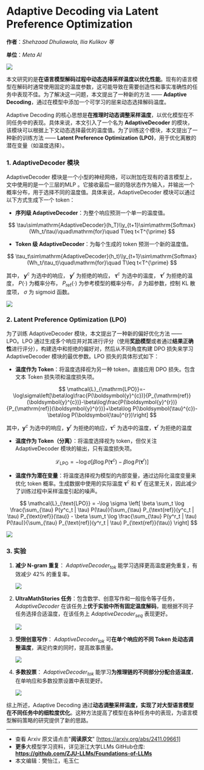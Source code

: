 # Adaptive Decoding via Latent Preference Optimization

**作者**：*Shehzaad Dhuliawala, Ilia Kulikov 等*

**单位**：*Meta AI*

![](https://fastly.jsdelivr.net/gh/bucketio/img14@main/2024/11/24/1732445635647-db5c8266-c4ff-4cce-8c66-47b1fb898fd1.png)



本文研究的是**在语言模型解码过程中动态选择采样温度以优化性能**。现有的语言模型在解码时通常使用固定的温度参数，这可能导致在需要创造性和事实准确性的任务中表现不佳。为了解决这一问题，本文提出了一种新的方法 —— **Adaptive Decoding**，通过在模型中添加一个可学习的层来动态选择解码温度。

Adaptive Decoding 的核心思想是**在推理时动态调整采样温度**，以优化模型在不同任务中的表现。具体来说，本文引入了一个名为 **AdaptiveDecoder** 的模块，该模块可以根据上下文动态选择最优的温度值。为了训练这个模块，本文提出了一种新的训练方法 —— **Latent Preference Optimization (LPO)**，用于优化离散的潜在变量（如温度选择）。



### 1. AdaptiveDecoder 模块

AdaptiveDecoder 模块是一个小型的神经网络，可以附加在现有的语言模型上，文中使用的是一个三层的MLP 。它接收最后一层的隐状态作为输入，并输出一个概率分布，用于选择不同的温度值。具体来说，AdaptiveDecoder 模块可以通过以下方式生成下一个 token：

- **序列级 AdaptiveDecoder**：为整个响应预测一个单一的温度值。
  
$$
\tau\sim\mathrm{AdaptiveDecoder}(h_T)\\y_{t+1}\sim\mathrm{Softmax}(Wh_t/\tau)\quad\mathrm{for}\quad T\leq t<T^{\prime}
$$

- **Token 级 AdaptiveDecoder**：为每个生成的 token 预测一个新的温度值。

$$
\tau_t\sim\mathrm{AdaptiveDecoder}(h_t)\\y_{t+1}\sim\mathrm{Softmax}(Wh_t/\tau_t)\quad\mathrm{for}\quad T\leq t<T^{\prime}
$$

其中， $\boldsymbol{y}^c$ 为选中的响应， $\boldsymbol{y}^r$ 为拒绝的响应， $\boldsymbol{\tau}^c$ 为选中的温度， $\boldsymbol{\tau}^r$ 为拒绝的温度， $P(\cdot)$ 为概率分布， $P_{\text{ref}}(\cdot)$ 为参考模型的概率分布， $\beta$ 为超参数，控制 KL 散度项， $\sigma$ 为 sigmoid 函数。

![](https://fastly.jsdelivr.net/gh/bucketio/img3@main/2024/11/24/1732445779634-ee1fb81e-7fff-4fc4-9bd6-e4f64e2e29d3.png)


### 2. Latent Preference Optimization (LPO)

为了训练 AdaptiveDecoder 模块，本文提出了一种新的偏好优化方法 —— LPO。LPO 通过生成多个响应并对其进行评分（使用**奖励模型**或者通过**结果正确性**进行评分），构建选中和拒绝的偏好对，然后从不同角度构建 DPO 损失来学习 AdaptiveDecoder 模块的最优参数。LPO 损失的具体形式如下：

- **温度作为 Token**：将温度选择视为另一种 token，直接应用 DPO 损失。包含文本 Token 损失项和温度损失项。

$$
\mathcal{L}_{\mathrm{LPO}}=-\log\sigma\left[\beta\log\frac{P(\boldsymbol{y}^{c})}{P_{\mathrm{ref}}(\boldsymbol{y}^{c})}-\beta\log\frac{P(\boldsymbol{y}^{r})}{P_{\mathrm{ref}}(\boldsymbol{y}^{r})}+\beta\log P(\boldsymbol{\tau}^{c})-\beta\log P(\boldsymbol{\tau}^{r})\right]
$$

  其中，$\boldsymbol{y}^c$ 为选中的响应，$\boldsymbol{y}^r$ 为拒绝的响应，$\boldsymbol{\tau}^c$ 为选中的温度，$\boldsymbol{\tau}^r$ 为拒绝的温度

- **温度作为 Token（分离）**：将温度选择视为 token，但仅关注 AdaptiveDecoder 模块的输出，只有温度损失项。

$$
\mathcal{L}_{\text{LPO}} = -\log \sigma \left[ \beta \log P(\boldsymbol{\tau}^c) - \beta \log P(\boldsymbol{\tau}^r) \right]
$$

- **温度作为潜在变量**：将温度选择视为模型的内部变量，通过边际化温度变量来优化 token 概率。生成数据中使用的实际温度 $\boldsymbol{\tau}^c$ 和 $\boldsymbol{\tau}^r$ 在这里无关，因此减少了训练过程中采样温度引起的噪声。

$$
\mathcal{L}_{\text{LPO}} = -\log \sigma \left[ \beta \sum_t \log \frac{\sum_{\tau} P(y^c_t | \tau) P(\tau)}{\sum_{\tau} P_{\text{ref}}(y^c_t | \tau) P_{\text{ref}}(\tau)} - \beta \sum_t \log \frac{\sum_{\tau} P(y^r_t | \tau) P(\tau)}{\sum_{\tau} P_{\text{ref}}(y^r_t | \tau) P_{\text{ref}}(\tau)} \right]
$$

![](https://fastly.jsdelivr.net/gh/bucketio/img4@main/2024/11/24/1732445831312-209767f6-36a5-46fd-87b1-3657c5a3ff76.png)


### 3. 实验

1. **减少 N-gram 重复**：  $AdaptiveDecoder_{tok}$ 能学习选择更高温度避免重复，有效减少 42% 的重复率。

   ![](https://fastly.jsdelivr.net/gh/bucketio/img17@main/2024/11/24/1732445868063-e66e61e0-9f39-44be-9803-305ab55ee8a5.png)

2. **UltraMathStories 任务**：包含数学、创意写作和一般指令等子任务， $AdaptiveDecoder$ 在该任务上**优于实验中所有固定温度解码**，能根据不同子任务选择合适温度，在该任务上 $AdaptiveDecoder_{seq}$ 表现更好。

   ![](https://fastly.jsdelivr.net/gh/bucketio/img6@main/2024/11/24/1732445886073-8c8d70c9-6ab4-4f9e-96eb-4c808615cbda.png)

3. **受限创意写作**： $AdaptiveDecoder_{tok}$ 可**在单个响应的不同 Token 处动态调整温度**，满足约束的同时，提高故事质量。

   ![](https://fastly.jsdelivr.net/gh/bucketio/img15@main/2024/11/24/1732445906806-41c2d467-4587-4391-9dc0-bad22a9ef250.png)

4. **多数投票**： $AdaptiveDecoder_{tok}$ 能学习**为推理链的不同部分分配合适温度**，在单响应和多数投票设置中表现更好。

   ![](https://fastly.jsdelivr.net/gh/bucketio/img6@main/2024/11/24/1732445929602-c8dae492-71e2-4df3-8e93-363b2d1915b7.png)

综上所述，Adaptive Decoding 通过**动态调整采样温度，实现了对大型语言模型在不同任务中的细粒度优化**。这种方法提高了模型在各种任务中的表现，为语言模型解码策略的研究提供了新的思路。

---

- 查看 Arxiv 原文请点击"**阅读原文**" [https://arxiv.org/abs/2411.09661]
- **更多**大模型学习资料，详见浙江大学LLMs GitHub仓库: 
  **https://github.com/ZJU-LLMs/Foundations-of-LLMs**
- 本文编辑：樊怡江，毛玉仁